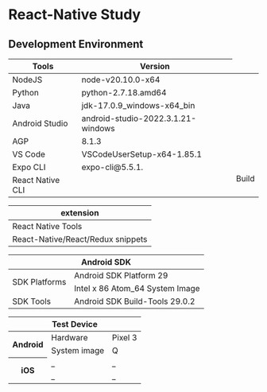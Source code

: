 # React-Native Study

## Development Environment

<table>
	<thead>
	<tr>
	<th>Tools</th>
	<th>Version</th>
	</tr>
	</thead>
	<tbody>
	<tr>
	<td>NodeJS</td>
	<td>node-v20.10.0-x64</td>
	</tr>
	<tr>
	<td>Python</td>
	<td>python-2.7.18.amd64</td>
	</tr>
	<tr>
	<td>Java</td>
	<td>jdk-17.0.9_windows-x64_bin</td>
	</tr>
	<tr>
	<td>Android Studio</td>
	<td>android-studio-2022.3.1.21-windows</td>
	</tr>
    <tr>
	<td>AGP</td>
	<td>8.1.3</td>
	</tr>
    <tr>
	<td>VS Code</td>
	<td>VSCodeUserSetup-x64-1.85.1</td>
	</tr>
    <tr>
	<td>Expo CLI</td>
	<td>expo-cli@5.5.1.</td>
    <td rowspan="2">Build </td>
	</tr>
    <tr>
	<td>React Native CLI</td>
	<td></td>
	</tr>
	</tbody>
</table>

<table>
    <thead>
        <tr>
            <th>extension</th>
        </tr>
    </thead>
    <tbody>
        <tr>
            <td>React Native Tools</td>
        </tr>
        <tr>
            <td>React-Native/React/Redux snippets</td>
        </tr>
    </tbody>
</table>

<table>
<thead>
<tr><th colspan="2">Android SDK</th></tr>
</thead>
<tbody>
<tr>
<td rowspan="2">SDK Platforms</td>
<td>Android SDK Platform 29</td>
</tr>
<tr>
<td>Intel x 86 Atom_64 System Image</td>
</tr>
<tr>
<td>SDK Tools</td>
<td>Android SDK Build-Tools 29.0.2</td>
</tr>
</tbody>
</table>

<table>
    <thead>
        <tr>
            <th colspan="3">Test Device</th>
        </tr>
    </thead>
    <tbody>
        <tr>
            <th rowspan="2">Android</th>
            <td>
                Hardware
            </td>
            <td>
                Pixel 3
            </td>
        </tr>
        <tr>
            <td>System image</td>
            <td>Q</td>
        </tr>
        <tr>
            <th rowspan="2">iOS</th>
            <td>
                _
            </td>
            <td>
                _
            </td>
        </tr>
        <tr>
            <td>_</td>
            <td>_</td>
        </tr>
    </tbody>
</table>
